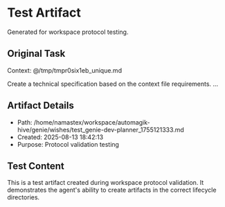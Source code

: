 # Test Artifact

Generated for workspace protocol testing.

## Original Task

Context: @/tmp/tmpr0six1eb_unique.md

Create a technical specification based on the context file requirements.
...

## Artifact Details
- Path: /home/namastex/workspace/automagik-hive/genie/wishes/test_genie-dev-planner_1755121333.md
- Created: 2025-08-13 18:42:13
- Purpose: Protocol validation testing

## Test Content
This is a test artifact created during workspace protocol validation.
It demonstrates the agent's ability to create artifacts in the correct
lifecycle directories.
